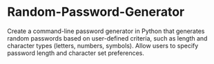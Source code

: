 # Random-Password-Generator


Create a command-line password generator in Python that generates random passwords based on user-defined criteria, such as length and character types (letters, numbers, symbols). Allow users to specify password length and character set preferences.

